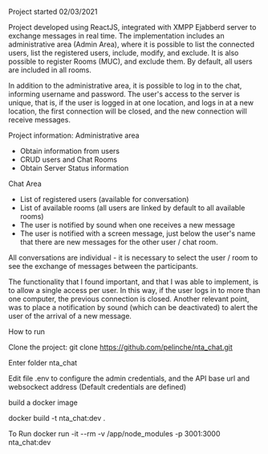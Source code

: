 Project started 02/03/2021

Project developed using ReactJS, integrated with XMPP Ejabberd server to exchange messages in real time. The implementation includes an administrative area (Admin Area), where it is possible to list the connected users, list the registered users, include, modify, and exclude. It is also possible to register Rooms (MUC), and exclude them. By default, all users are included in all rooms.

In addition to the administrative area, it is possible to log in to the chat, informing username and password. The user's access to the server is unique, that is, if the user is logged in at one location, and logs in at a new location, the first connection will be closed, and the new connection will receive messages.

Project information:
Administrative area

- Obtain information from users
- CRUD users and Chat Rooms
- Obtain Server Status information

Chat Area

- List of registered users (available for conversation)
- List of available rooms (all users are linked by default to all available rooms)
- The user is notified by sound when one receives a new message
- The user is notified with a screen message, just below the user's name that there are new messages for the other user / chat room.

All conversations are individual - it is necessary to select the user / room to see the exchange of messages between the participants.

The functionality that I found important, and that I was able to implement, is to allow a single access per user. In this way, if the user logs in to more than one computer, the previous connection is closed. Another relevant point, was to place a notification by sound (which can be deactivated) to alert the user of the arrival of a new message.

How to run

Clone the project:
git clone https://github.com/pelinche/nta_chat.git

Enter folder nta_chat

Edit file .env to configure the admin credentials, and the API base url and websockect address (Default credentials are defined)

build a docker image

docker build -t nta_chat:dev .

To Run
docker run -it --rm -v /app/node_modules -p 3001:3000 nta_chat:dev
